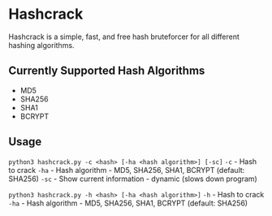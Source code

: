 # Hashcrack

Hashcrack is a simple, fast, and free hash bruteforcer for all different hashing algorithms.

## Currently Supported Hash Algorithms

- MD5
- SHA256
- SHA1
- BCRYPT

## Usage

`python3 hashcrack.py -c <hash> [-ha <hash algorithm>] [-sc]`
`-c` - Hash to crack
`-ha` - Hash algorithm - MD5, SHA256, SHA1, BCRYPT (default: SHA256)
`-sc` - Show current information - dynamic (slows down program)

`python3 hashcrack.py -h <hash> [-ha <hash algorithm>]`
`-h` - Hash to crack
`-ha` - Hash algorithm - MD5, SHA256, SHA1, BCRYPT (default: SHA256)
